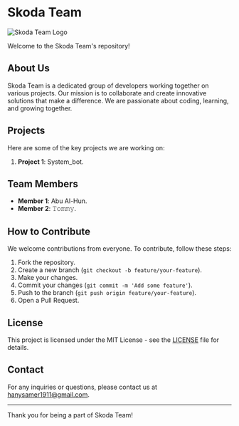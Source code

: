 # Skoda Team

![Skoda Team Logo](https://imgur.com/FCbhNot.png)

Welcome to the Skoda Team's repository!

## About Us

Skoda Team is a dedicated group of developers working together on various projects. Our mission is to collaborate and create innovative solutions that make a difference. We are passionate about coding, learning, and growing together.

## Projects

Here are some of the key projects we are working on:

1. **Project 1**: System_bot.

## Team Members

- **Member 1**: Abu Al-Hun.
- **Member 2**: 𝚃𝚘𝚖𝚖𝚢.

## How to Contribute

We welcome contributions from everyone. To contribute, follow these steps:

1. Fork the repository.
2. Create a new branch (`git checkout -b feature/your-feature`).
3. Make your changes.
4. Commit your changes (`git commit -m 'Add some feature'`).
5. Push to the branch (`git push origin feature/your-feature`).
6. Open a Pull Request.

## License

This project is licensed under the MIT License - see the [LICENSE](LICENSE) file for details.

## Contact

For any inquiries or questions, please contact us at [hanysamer1911@gmail.com](mailto:your-email@example.com).

---

Thank you for being a part of Skoda Team!
